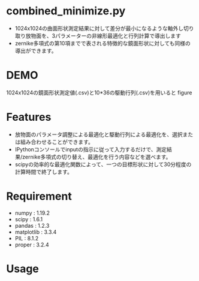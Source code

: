# combined_minimize.py

- 1024x1024の曲面形状測定結果に対して差分が最小になるような軸外し切り取り放物面を、3パラメーターの非線形最適化と行列計算で導出します
- zernike多項式の第10項までで表される特徴的な鏡面形状に対しても同様の導出ができます。

# DEMO
1024x1024の鏡面形状測定値(.csv)と10*36の駆動行列(.csv)を用いると
figure

# Features
- 放物面のパラメータ調整による最適化と駆動行列による最適化を、選択または組み合わせることができます。
- IPythonコンソールでinputの指示に従って入力するだけで、測定結果/zernike多項式の切り替え、最適化を行う内容などを選べます。
- scipyの効率的な最適化関数によって、一つの目標形状に対して30分程度の計算時間で終了します。

# Requirement

- numpy      : 1.19.2
- scipy      : 1.6.1
- pandas     : 1.2.3
- matplotlib : 3.3.4
- PIL        : 8.1.2
- proper     : 3.2.4

# Usage
